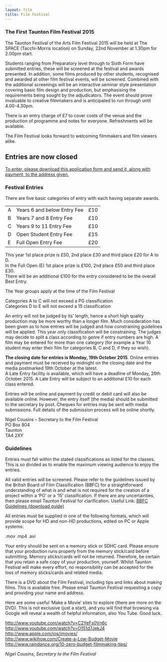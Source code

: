 ```yaml
---
layout: film
title: Film Festival
---
```


<h3>The First Taunton Film Festival 2015</h3>
<p>The Taunton Festival of the Arts Film Festival 2015 will be held at The SPACE (Tacchi-Morris location) on Sunday, 22nd November at 1.30pm for 2.00pm start.</p>
<p>Students ranging from Preparatory level through to Sixth Form have submitted entries, these will be screened at the festival and awards presented.  In addition, some films produced by other students, recognised and awarded at other film festival events, will be screened.   Combined with the additional screenings will be an interactive seminar style presentation covering basic film design and production, but emphasising the requirements being sought by the adjudicators.  The event should prove invaluable to creative filmmakers and is anticipated to run through until 4.00-4.30pm.</p>
<p>There is an entry charge of £7 to cover costs of the venue and the production of programme and notes for everyone.  Refreshments will be available.</p>
<p>The Film Festival looks forward to welcoming filmmakers and film viewers alike.</p>
<h2><strong>Entries are now closed</strong></h2>
<p><a href="{{ '/wp-content/uploads/2014/03/Film-Festival-Application-Form.pdf' | prepend: site.github.url }}" onclick="_gaq.push(['_trackEvent','download','http://www.tauntonfestival.org.uk/wp-content/uploads/2014/03/Film-Festival-Application-Form.pdf']);" >To enter, please download this application form and send it, along with payment, to the address given.</a></p>
<h3>Festival Entries</h3>
<p>There are five basic categories of entry with each having separate awards.</p>
<div class="table-responsive"><table  style="width:100%; "  class="easy-table easy-table-default " border="0">
<tbody>
<tr><td >A</td>
<td >Years 6 and below Entry Fee</td>
<td >£10</td>
</tr>

<tr><td >B</td>
<td >Years 7 and 8 Entry Fee</td>
<td >£10</td>
</tr>

<tr><td >C</td>
<td >Years 9 to 11 Entry Fee</td>
<td >£10</td>
</tr>

<tr><td >D</td>
<td >Open Student Entry Fee</td>
<td >£15</td>
</tr>

<tr><td >E</td>
<td >Full Open Entry Fee</td>
<td >£20</td>
</tr>
</tbody></table></div>
<p>This year 1st place prize is £50, 2nd place £30 and third place £20 for A to D.<br />
In the Full Open (E) 1st place prize is £100, 2nd place £50 and third place £30.<br />
There will be an additional £100 for the entry considered to be the overall Best Entry.</p>
<p>The Year groups apply at the time of the Film Festival</p>
<p>Categories A to C will not exceed a PG classification<br />
Categories D to E will not exceed a 15 classification</p>
<p>An entry will not be judged by its’ length, hence a short high quality production may be more worthy than a longer film.  Much consideration has been given as to how entries will be judged and how constraining guidelines will be applied.  This year only classification will be constraining.  The judges may decide to split a class according to genre if entry numbers are high.  A film may be entered for more than one category (for example a Year 10 student may enter their film for categories B, C and D, if they so wish). </p>
<p><strong>The closing date for entries is Monday, 19th October 2015</strong>.  Online entries and payment must be received by midnight on the closing date and the media postmarked 19th October at the latest.<br />
A Late Entry facility is available, which will have a deadline of Monday, 26th October 2015.  A Late Entry will be subject to an additional £10 for each class entered.</p>
<p>Entries will be online and payment by credit or debit card will also be available online.  However, the entry itself (the media) should be submitted to the secretary by post.  Cheques for entries may be sent with media submissions. Full details of the submission process will be online shortly.</p>
<p>Nigel Cousins  &#8211;  Secretary to the Film Festival<br />
PO Box 804<br />
Taunton<br />
TA4 2XY</p>
<h3>Guidelines</h3>
<p>Entries must fall within the stated classifications as listed for the classes.  This is so divided as to enable the maximum viewing audience to enjoy the entries.  </p>
<p>All valid entries will be screened.  Please refer to the guidelines issued by the British Board of Film Classification (BBFC) for a straightforward understanding of what is and what is not required for the creation of a project within a ‘PG’ or a ‘15’ classification.  If there are any uncertainties, then please email Taunton Festival for clarification.  Useful Link: <a href="http://www.bbfc.co.uk/what-classification/guidelines" onclick="_gaq.push(['_trackEvent', 'outbound-article', 'http://www.bbfc.co.uk/what-classification/guidelines', 'BBFC Guidelines (download guide)']);" >BBFC Guidelines (download guide)</a></p>
<p>All entries must be supplied in one of the following formats, which will provide scope for HD and non-HD productions, edited on PC or Apple systems:</p>
<p>.mov .mp4 .avi</p>
<p>Your entry should be sent on a memory stick or SDHC card.  Please ensure that your production runs properly from the memory stick/card before submitting.  Memory sticks/cards will not be returned.  Therefore, be certain that you retain a safe copy of your production, yourself.  Whilst Taunton Festival will make every effort, no responsibility can be accepted for the loss of memory sticks/cards and related media.</p>
<p>There is a DVD about the Film Festival, including tips and links about making films.  This is available free.  Please email Taunton Festival requesting a copy and providing your name and address.</p>
<p>Here are some useful ‘Make a Movie’ sites to explore (there are more on the DVD).  This is not exclusive (just a start), and you will find that browsing via Google will reveal a wealth of helpful information, also You Tube.  Good luck.</p>
<p><a href="http://www.youtube.com/watch?v=C2YeFs0Vn6c" onclick="_gaq.push(['_trackEvent', 'outbound-article', 'http://www.youtube.com/watch?v=C2YeFs0Vn6c', 'http://www.youtube.com/watch?v=C2YeFs0Vn6c']);" data-rel="lightbox-video-0">http://www.youtube.com/watch?v=C2YeFs0Vn6c</a><br />
<a href="http://www.youtube.com/watch?v=O151d7JekJ4" onclick="_gaq.push(['_trackEvent', 'outbound-article', 'http://www.youtube.com/watch?v=O151d7JekJ4', 'http://www.youtube.com/watch?v=O151d7JekJ4']);" data-rel="lightbox-video-1">http://www.youtube.com/watch?v=O151d7JekJ4</a><br />
<a href="http://www.apple.com/ios/imovies/" onclick="_gaq.push(['_trackEvent', 'outbound-article', 'http://www.apple.com/ios/imovies/', 'http://www.apple.com/ios/imovies/']);" >http://www.apple.com/ios/imovies/</a><br />
<a href="http://www.wikihow.com/Create-a-Low-Budget-Movie" onclick="_gaq.push(['_trackEvent', 'outbound-article', 'http://www.wikihow.com/Create-a-Low-Budget-Movie', 'http://www.wikihow.com/Create-a-Low-Budget-Movie']);" >http://www.wikihow.com/Create-a-Low-Budget-Movie</a><br />
<a href="http://www.raindance.org/10-zero-budget-filmmaking-tips/" onclick="_gaq.push(['_trackEvent', 'outbound-article', 'http://www.raindance.org/10-zero-budget-filmmaking-tips/', 'http://www.raindance.org/10-zero-budget-filmmaking-tips/']);" >http://www.raindance.org/10-zero-budget-filmmaking-tips/</a></p>
<p><em>Nigel Cousins, Secretary to the Film Festival</em></p>